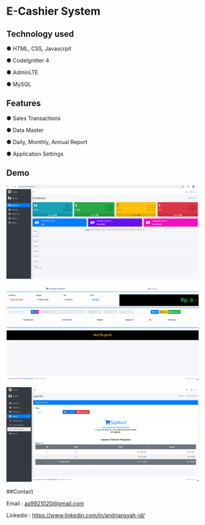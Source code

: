 # E-Cashier System

## Technology used

● HTML, CSS, Javascrpit

● CodeIgnitter 4

● AdminLTE

● MySQL

## Features

● Sales Transactions

● Data Master

● Daily, Monthly, Annual Report

● Application Settings

## Demo

![ss1](img/img_1.png)


![ss2](img/img_2.png)


![ss2](img/img_3.png)



##Contact

Email : aa9921020@gmail.com

Linkedin : https://www.linkedin.com/in/andriansyah-id/
